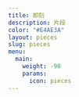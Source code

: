 ```yaml
---
title: 即刻
description: 片段
color: "#E4AE3A"
layout: pieces
slug: pieces
menu:
  main:
    weight: -90
    params:
      icon: pieces
---
```

